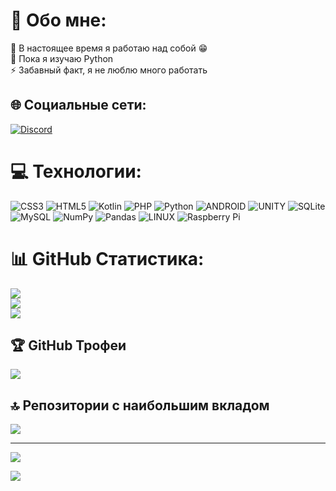 # 💫 Обо мне:
🔭 В настоящее время я работаю над собой 😁<br>🌱 Пока я изучаю Python<br>⚡ Забавный факт, я не люблю много работать


## 🌐 Социальные сети:
[![Discord](https://img.shields.io/badge/Discord-%237289DA.svg?logo=discord&logoColor=white)](https://discord.gg/Doomblade#9003) 

# 💻 Технологии:
![CSS3](https://img.shields.io/badge/css3-%231572B6.svg?style=for-the-badge&logo=css3&logoColor=white) ![HTML5](https://img.shields.io/badge/html5-%23E34F26.svg?style=for-the-badge&logo=html5&logoColor=white) ![Kotlin](https://img.shields.io/badge/kotlin-%230095D5.svg?style=for-the-badge&logo=kotlin&logoColor=white) ![PHP](https://img.shields.io/badge/php-%23777BB4.svg?style=for-the-badge&logo=php&logoColor=white) ![Python](https://img.shields.io/badge/python-3670A0?style=for-the-badge&logo=python&logoColor=ffdd54) ![ANDROID](https://img.shields.io/badge/android-%2320232a.svg?style=for-the-badge&logo=android&logoColor=%a4c639) ![UNITY](https://img.shields.io/badge/Unity-%2320232a.svg?style=for-the-badge&logo=unity&logoColor=white) ![SQLite](https://img.shields.io/badge/sqlite-%2307405e.svg?style=for-the-badge&logo=sqlite&logoColor=white) ![MySQL](https://img.shields.io/badge/mysql-%2300f.svg?style=for-the-badge&logo=mysql&logoColor=white) ![NumPy](https://img.shields.io/badge/numpy-%23013243.svg?style=for-the-badge&logo=numpy&logoColor=white) ![Pandas](https://img.shields.io/badge/pandas-%23150458.svg?style=for-the-badge&logo=pandas&logoColor=white) ![LINUX](https://img.shields.io/badge/Linux-FCC624?style=for-the-badge&logo=linux&logoColor=black) ![Raspberry Pi](https://img.shields.io/badge/-RaspberryPi-C51A4A?style=for-the-badge&logo=Raspberry-Pi)
# 📊 GitHub Статистика:
![](https://github-readme-stats.vercel.app/api?username=Do0mblade&theme=tokyonight&hide_border=true&include_all_commits=true&count_private=true)<br/>
![](https://github-readme-streak-stats.herokuapp.com/?user=Do0mblade&theme=tokyonight&hide_border=true)<br/>
![](https://github-readme-stats.vercel.app/api/top-langs/?username=Do0mblade&theme=tokyonight&hide_border=true&include_all_commits=true&count_private=true&layout=compact)

## 🏆 GitHub Трофеи
![](https://github-profile-trophy.vercel.app/?username=Do0mblade&theme=onestar&no-frame=true&no-bg=true&margin-w=4)

## 🔝 Репозитории с наибольшим вкладом
![](https://github-contributor-stats.vercel.app/api?username=Do0mblade&limit=5&theme=onedark&combine_all_yearly_contributions=true)

---
[![](https://visitcount.itsvg.in/api?id=Do0mblade&icon=0&color=6)](https://visitcount.itsvg.in)

![](https://www.codewars.com/users/Do0mblade/badges/small)

<!-- Proudly created with GPRM ( https://gprm.itsvg.in ) -->
